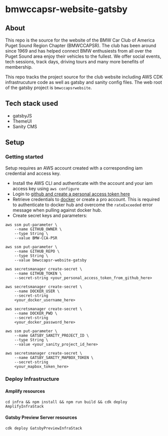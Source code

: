 # bmwccapsr-website-gatsby

## About

This repo is the source for the website of the BMW Car Club of America Puget Sound Region Chapter (BMWCCAPSR). The club has been around since 1969 and has helped connect BMW enthusiests from all over the Puget Sound area enjoy their vehicles to the fullest. We offer social events, tech sessions, track days, driving tours and many more benefits of membership. 

This repo tracks the project source for the club website including AWS CDK infrastrucuture code as well as gatsby and sanity config files. The web root of the gatsby project is `bmwccapsrwebsite`. 

## Tech stack used
* gatsbyJS
* ThemeUI
* Sanity CMS

## Setup
### Getting started
Setup requires an AWS account created with a corresponding iam credential and access key.

* Install the AWS CLI and authenticate with the account and your iam access key using `aws configure`
* Login to [github and create a personal access token here](https://github.com/settings/tokens)
* Retrieve credentials to [docker](https://www.docker.com/) or create a pro account. This is required to authenticate to docker hub and overcome the `rateExceeded` error message when pulling against docker hub.
* Create secret keys and parameters:
```
aws ssm put-parameter \
    --name GITHUB_OWNER \
    --type String \
    --value BMW-CCA-PSR

aws ssm put-parameter \
    --name GITHUB_REPO \
    --type String \
    --value bmwccapsr-website-gatsby

aws secretsmanager create-secret \
    --name GITHUB_TOKEN \
    --secret-string <your_personal_access_token_from_github_here>

aws secretsmanager create-secret \
    --name DOCKER_USER \
    --secret-string
    <your_docker_username_here>

aws secretsmanager create-secret \
    --name DOCKER_PWD \
    --secret-string
    <your_docker_password_here>

aws ssm put-parameter \
    --name GATSBY_SANITY_PROJECT_ID \
    --type String \
    --value <your_sanity_project_id_here>

aws secretsmanager create-secret \
    --name GATSBY_SANITY_MAPBOX_TOKEN \
    --secret-string
    <your_mapbox_token_here>
```

### Deploy Infrastructure
#### Amplify resources

`cd infra && npm install && npm run build && cdk deploy AmplifyInfraStack`

#### Gatsby Preview Server resources

`cdk deploy GatsbyPreviewInfraStack`

